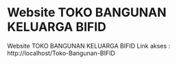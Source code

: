 # Website TOKO BANGUNAN KELUARGA BIFID
Website TOKO BANGUNAN KELUARGA BIFID
Link akses : http://localhost/Toko-Bangunan-BIFID

